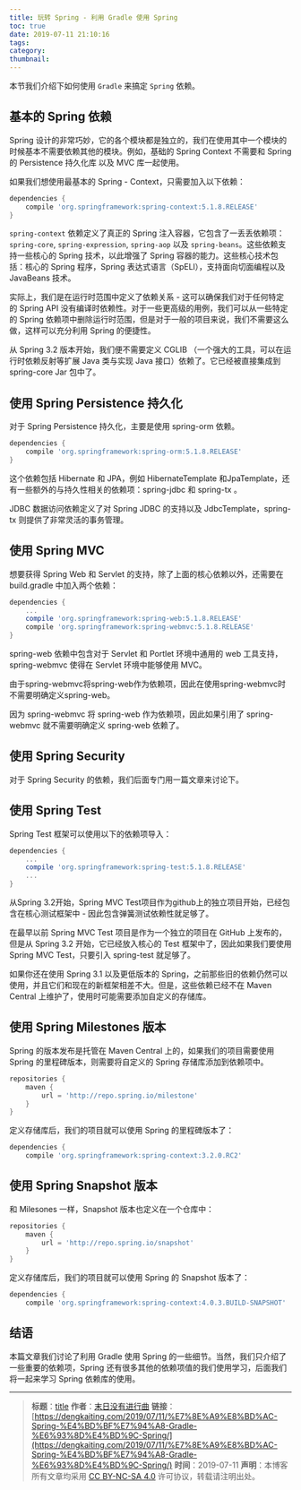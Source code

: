 ```yaml
---
title: 玩转 Spring - 利用 Gradle 使用 Spring
toc: true
date: 2019-07-11 21:10:16
tags:
category:
thumbnail:
---
```

本节我们介绍下如何使用 `Gradle` 来搞定 `Spring` 依赖。

<!--more-->
## 基本的 Spring 依赖
Spring 设计的非常巧妙，它的各个模块都是独立的，我们在使用其中一个模块的时候基本不需要依赖其他的模块。例如，基础的 Spring Context 不需要和 Spring 的 Persistence 持久化库 以及 MVC 库一起使用。

如果我们想使用最基本的 Spring - Context，只需要加入以下依赖：

```Groovy
dependencies {
    compile 'org.springframework:spring-context:5.1.8.RELEASE'
}
```

`spring-context` 依赖定义了真正的 Spring 注入容器，它包含了一丢丢依赖项：`spring-core`, `spring-expression`, `spring-aop` 以及 `spring-beans`。这些依赖支持一些核心的 Spring 技术，以此增强了 Spring 容器的能力。这些核心技术包括：核心的 Spring 程序，Spring 表达式语言（SpELl），支持面向切面编程以及 JavaBeans 技术。

实际上，我们是在运行时范围中定义了依赖关系 - 这可以确保我们对于任何特定的 Spring API 没有编译时依赖性。对于一些更高级的用例，我们可以从一些特定的 Spring 依赖项中删除运行时范围，但是对于一般的项目来说，我们不需要这么做，这样可以充分利用 Spring 的便捷性。

从 Spring 3.2 版本开始，我们便不需要定义 CGLIB （一个强大的工具，可以在运行时依赖反射等扩展 Java 类与实现 Java 接口）依赖了。它已经被直接集成到 spring-core Jar 包中了。

## 使用 Spring Persistence 持久化

对于 Spring Persistence 持久化，主要是使用 spring-orm 依赖。

```Groovy
dependencies {
    compile 'org.springframework:spring-orm:5.1.8.RELEASE'
}
```
这个依赖包括 Hibernate 和 JPA，例如 HibernateTemplate 和JpaTemplate，还有一些额外的与持久性相关的依赖项：spring-jdbc 和 spring-tx 。

JDBC 数据访问依赖定义了对 Spring JDBC 的支持以及  JdbcTemplate，spring-tx 则提供了非常灵活的事务管理。

## 使用 Spring MVC

想要获得 Spring Web 和 Servlet 的支持，除了上面的核心依赖以外，还需要在 build.gradle 中加入两个依赖：

```Groovy
dependencies {
    ...
    compile 'org.springframework:spring-web:5.1.8.RELEASE'
    compile 'org.springframework:spring-webmvc:5.1.8.RELEASE'
}
```

spring-web 依赖中包含对于 Servlet 和 Portlet 环境中通用的 web 工具支持，spring-webmvc 使得在 Servlet 环境中能够使用 MVC。

由于spring-webmvc将spring-web作为依赖项，因此在使用spring-webmvc时不需要明确定义spring-web。

因为 spring-webmvc 将 spring-web 作为依赖项，因此如果引用了 spring-webmvc 就不需要明确定义 spring-web 依赖了。

## 使用 Spring Security

对于 Spring Security 的依赖，我们后面专门用一篇文章来讨论下。

## 使用 Spring Test

Spring Test 框架可以使用以下的依赖项导入：

```Groovy
dependencies {
  	...
    compile 'org.springframework:spring-test:5.1.8.RELEASE'
    ...
}
```
从Spring 3.2开始，Spring MVC Test项目作为github上的独立项目开始，已经包含在核心测试框架中 - 因此包含弹簧测试依赖性就足够了。

在最早以前 Spring MVC Test 项目是作为一个独立的项目在 GitHub 上发布的，但是从 Spring 3.2 开始，它已经放入核心的 Test 框架中了，因此如果我们要使用 Spring MVC Test，只要引入 spring-test 就足够了。

如果你还在使用 Spring 3.1 以及更低版本的 Spring，之前那些旧的依赖仍然可以使用，并且它们和现在的新框架相差不大。但是，这些依赖已经不在 Maven Central 上维护了，使用时可能需要添加自定义的存储库。

## 使用 Spring Milestones 版本

Spring 的版本发布是托管在 Maven Central 上的，如果我们的项目需要使用 Spring 的里程碑版本，则需要将自定义的 Spring 存储库添加到依赖项中。

```Groovy
repositories {
    maven {
        url = 'http://repo.spring.io/milestone'
    }
}
```

定义存储库后，我们的项目就可以使用 Spring 的里程碑版本了：

```Groovy
dependencies {
    compile 'org.springframework:spring-context:3.2.0.RC2'
```

## 使用 Spring Snapshot 版本

和 Milesones 一样，Snapshot 版本也定义在一个仓库中：

```Groovy
repositories {
    maven {
        url = 'http://repo.spring.io/snapshot'
    }
}
```
定义存储库后，我们的项目就可以使用 Spring 的 Snapshot 版本了：

```Groovy
dependencies {
    compile 'org.springframework:spring-context:4.0.3.BUILD-SNAPSHOT'
```

## 结语

本篇文章我们讨论了利用 Gradle 使用 Spring 的一些细节。当然，我们只介绍了一些重要的依赖项，Spring 还有很多其他的依赖项值的我们使用学习，后面我们将一起来学习 Spring 依赖库的使用。

---
> **标题**：[title](https://dengkaiting.com/2019/07/11/%E7%8E%A9%E8%BD%AC-Spring-%E4%BD%BF%E7%94%A8-Gradle-%E6%93%8D%E4%BD%9C-Spring/)
> **作者**：[末日没有进行曲](https://dengkaiting.com/)
> **链接**：[https://dengkaiting.com/2019/07/11/%E7%8E%A9%E8%BD%AC-Spring-%E4%BD%BF%E7%94%A8-Gradle-%E6%93%8D%E4%BD%9C-Spring/](https://dengkaiting.com/2019/07/11/%E7%8E%A9%E8%BD%AC-Spring-%E4%BD%BF%E7%94%A8-Gradle-%E6%93%8D%E4%BD%9C-Spring/)
> **时间**：2019-07-11
> **声明**：本博客所有文章均采用 [CC BY-NC-SA 4.0](https://creativecommons.org/licenses/by-nc-sa/4.0/deed.zh) 许可协议，转载请注明出处。